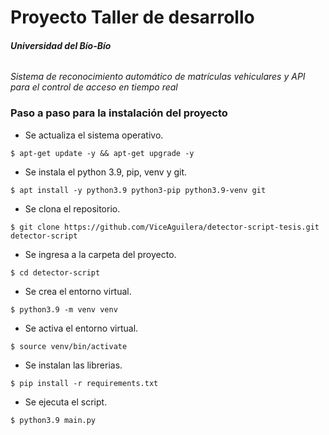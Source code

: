 # Proyecto Taller de desarrollo

###### **Universidad del Bío-Bío**

_Sistema de reconocimiento automático de matrículas vehiculares y API para el control de acceso en tiempo real_

### Paso a paso para la instalación del proyecto
- Se actualiza el sistema operativo.
```
$ apt-get update -y && apt-get upgrade -y
```
- Se instala el python 3.9, pip, venv y git.
```
$ apt install -y python3.9 python3-pip python3.9-venv git
```
- Se clona el repositorio.
```
$ git clone https://github.com/ViceAguilera/detector-script-tesis.git detector-script
```
- Se ingresa a la carpeta del proyecto.
```
$ cd detector-script
```
- Se crea el entorno virtual.
```
$ python3.9 -m venv venv
```
- Se activa el entorno virtual.
```
$ source venv/bin/activate
```
- Se instalan las librerias.
```
$ pip install -r requirements.txt
```
- Se ejecuta el script.
```
$ python3.9 main.py
```

